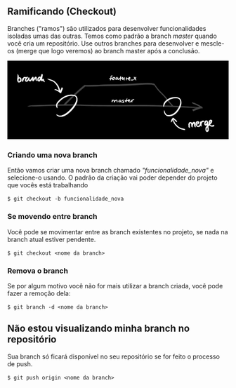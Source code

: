 ## Ramificando (Checkout)

Branches ("ramos") são utilizados para desenvolver funcionalidades isoladas umas das outras. 
Temos como padrão a branch *master* quando você cria um repositório. Use outros branches para desenvolver e mescle-os (merge que logo veremos) ao branch master após a conclusão.

![Fluxo dos ramos](../images/comandos/branches.png)

### Criando uma nova branch
Então vamos criar uma nova branch chamado *"funcionalidade_nova"* e selecione-o usando. O padrão da criação vai poder depender do projeto que vocês está trabalhando

```
$ git checkout -b funcionalidade_nova
```

### Se movendo entre branch

Você pode se movimentar entre as branch existentes no projeto, se nada na branch atual estiver pendente.

```
$ git checkout <nome da branch>
```


### Remova o branch

Se por algum motivo você não for mais utilizar a branch criada, você pode fazer a remoção dela:

```
$ git branch -d <nome da branch>
```


## Não estou visualizando minha branch no repositório
Sua branch só ficará disponível no seu repositório se for feito o processo de push.

```
$ git push origin <nome da branch>
```
